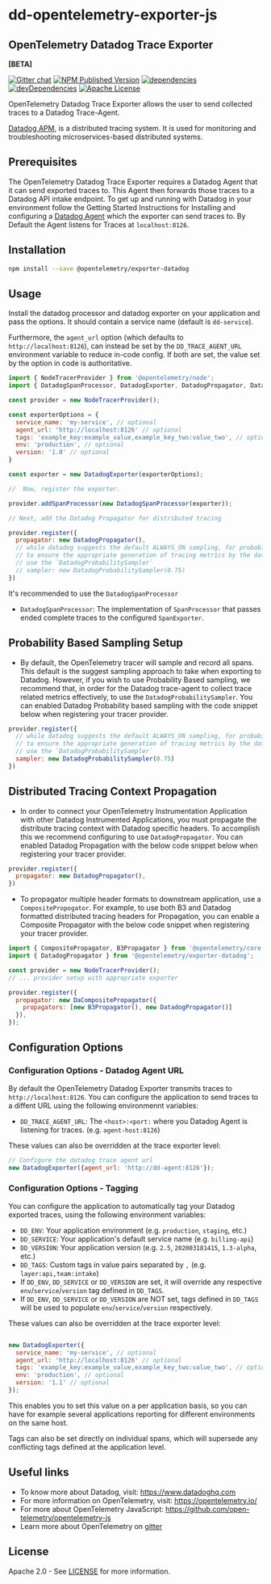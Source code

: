 # dd-opentelemetry-exporter-js

## OpenTelemetry Datadog Trace Exporter

**[BETA]**

[![Gitter chat][gitter-image]][gitter-url]
[![NPM Published Version][npm-img]][npm-url]
[![dependencies][dependencies-image]][dependencies-url]
[![devDependencies][devDependencies-image]][devDependencies-url]
[![Apache License][license-image]][license-image]

OpenTelemetry Datadog Trace Exporter allows the user to send collected traces to a Datadog Trace-Agent.

[Datadog APM](https://www.datadoghq.com), is a distributed tracing system. It is used for monitoring and troubleshooting microservices-based distributed systems.

## Prerequisites

The OpenTelemetry Datadog Trace Exporter requires a Datadog Agent that it can send exported traces to. This Agent then forwards those traces to a Datadog API intake endpoint. To get up and running with Datadog in your environment follow the Getting Started Instructions for Installing and configuring a [Datadog Agent](https://docs.datadoghq.com/tracing/#1-configure-the-datadog-agenthttps://docs.datadoghq.com/tracing/#1-configure-the-datadog-agent) which the exporter can send traces to. By Default the Agent listens for Traces at `localhost:8126`.

## Installation

```bash
npm install --save @opentelemetry/exporter-datadog
```

## Usage

Install the datadog processor and datadog exporter on your application and pass the options. It should contain a service name (default is `dd-service`).

Furthermore, the `agent_url` option (which defaults to `http://localhost:8126`), can instead be set by the
`DD_TRACE_AGENT_URL` environment variable to reduce in-code config. If both are
set, the value set by the option in code is authoritative.

```js
import { NodeTracerProvider } from '@opentelemetry/node';
import { DatadogSpanProcessor, DatadogExporter, DatadogPropagator, DatadogProbabilitySampler } from '@opentelemetry/exporter-datadog';

const provider = new NodeTracerProvider();

const exporterOptions = {
  service_name: 'my-service', // optional
  agent_url: 'http://localhost:8126' // optional
  tags: 'example_key:example_value,example_key_two:value_two', // optional
  env: 'production', // optional
  version: '1.0' // optional
}

const exporter = new DatadogExporter(exporterOptions);

//  Now, register the exporter.

provider.addSpanProcessor(new DatadogSpanProcessor(exporter));

// Next, add the Datadog Propagator for distributed tracing

provider.register({
  propagator: new DatadogPropagator(),
  // while datadog suggests the default ALWAYS_ON sampling, for probability sampling,
  // to ensure the appropriate generation of tracing metrics by the datadog-agent,
  // use the `DatadogProbabilitySampler`
  // sampler: new DatadogProbabilitySampler(0.75)  
})
```

It's recommended to use the `DatadogSpanProcessor`

- `DatadogSpanProcessor`: The implementation of `SpanProcessor` that passes ended complete traces to the configured `SpanExporter`.

## Probability Based Sampling Setup

- By default, the OpenTelemetry tracer will sample and record all spans. This default is the suggest sampling approach to take when exporting to Datadog. However, if you wish to use Probability Based sampling, we recommend that, in order for the Datadog trace-agent to collect trace related metrics effectively, to use the `DatadogProbabilitySampler`. You can enabled Datadog Probability based sampling with the  code snippet below when registering your tracer provider.

```js
provider.register({
  // while datadog suggests the default ALWAYS_ON sampling, for probability sampling,
  // to ensure the appropriate generation of tracing metrics by the datadog-agent,
  // use the `DatadogProbabilitySampler`
  sampler: new DatadogProbabilitySampler(0.75)  
})
```

## Distributed Tracing Context Propagation

- In order to connect your OpenTelemetry Instrumentation Application with other Datadog Instrumented Applications, you must propagate the distribute tracing context with Datadog specific headers. To accomplish this we recommend configuring to use `DatadogPropagator`. You can enabled Datadog Propagation with the below code snippet below when registering your tracer provider.

```js
provider.register({
  propagator: new DatadogPropagator(),
})
```

- To propagator multiple header formats to downstream application, use a `CompositePropogator`. For example, to use both B3 and Datadog formatted distributed tracing headers for Propagation, you can enable a Composite Propagator with the below code snippet when registering your tracer provider.

```js
import { CompositePropagator, B3Propagator } from '@opentelemetry/core';
import { DatadogPropagator } from '@opentelemetry/exporter-datadog';

const provider = new NodeTracerProvider();
// ... provider setup with appropriate exporter

provider.register({
  propagator: new DaCompositePropagator({
    propagators: [new B3Propagator(), new DatadogPropagator()]
  }),
});
```

## Configuration Options

### Configuration Options - Datadog Agent URL

By default the OpenTelemetry Datadog Exporter transmits traces to `http://localhost:8126`. You can configure the application to send traces to a diffent URL using the following environmennt variables:

- `DD_TRACE_AGENT_URL`: The `<host>:<port:` where you Datadog Agent is listening for traces. (e.g. `agent-host:8126`)

These values can also be overridden at the trace exporter level:

```js
// Configure the datadog trace agent url
new DatadogExporter({agent_url: 'http://dd-agent:8126'});
```

### Configuration Options - Tagging

You can configure the application to automatically tag your Datadog exported traces, using the following environment variables:

- `DD_ENV`: Your application environment (e.g. `production`, `staging`, etc.)
- `DD_SERVICE`: Your application's default service name (e.g. `billing-api`)
- `DD_VERSION`: Your application version (e.g. `2.5`, `202003181415`, `1.3-alpha`, etc.)
- `DD_TAGS`: Custom tags in value pairs separated by `,` (e.g. `layer:api,team:intake`)
- If `DD_ENV`, `DD_SERVICE` or `DD_VERSION` are set, it will override any respective `env`/`service`/`version` tag defined in `DD_TAGS`.
- If `DD_ENV`, `DD_SERVICE` or `DD_VERSION` are NOT set, tags defined in `DD_TAGS` will be used to populate `env`/`service`/`version` respectively.

These values can also be overridden at the trace exporter level:

```js

new DatadogExporter({
  service_name: 'my-service', // optional
  agent_url: 'http://localhost:8126' // optional
  tags: 'example_key:example_value,example_key_two:value_two', // optional
  env: 'production', // optional
  version: '1.1' // optional
});
```

This enables you to set this value on a per application basis, so you can have for example several applications reporting for different environments on the same host.

Tags can also be set directly on individual spans, which will supersede any conflicting tags defined at the application level.

## Useful links

- To know more about Datadog, visit: <https://www.datadoghq.com>
- For more information on OpenTelemetry, visit: <https://opentelemetry.io/>
- For more about OpenTelemetry JavaScript: <https://github.com/open-telemetry/opentelemetry-js>
- Learn more about OpenTelemetry on [gitter][gitter-url]

## License

Apache 2.0 - See [LICENSE][license-url] for more information.

[gitter-image]: https://badges.gitter.im/open-telemetry/opentelemetry-js.svg
[gitter-url]: https://gitter.im/open-telemetry/opentelemetry-node?utm_source=badge&utm_medium=badge&utm_campaign=pr-badge&utm_content=badge
[license-url]: https://github.com/DatadDog/dd-opentelemetry-exporter-js/blob/master/LICENSE
[license-image]: https://img.shields.io/badge/license-Apache_2.0-green.svg?style=flat
[dependencies-image]: https://david-dm.org/open-telemetry/opentelemetry-js/status.svg?path=packages/opentelemetry-exporter-datadog
[dependencies-url]: https://david-dm.org/open-telemetry/opentelemetry-js?path=packages%2Fopentelemetry-exporter-datadog
[devDependencies-image]: https://david-dm.org/open-telemetry/opentelemetry-js/dev-status.svg?path=packages/opentelemetry-exporter-datadog
[devDependencies-url]: https://david-dm.org/open-telemetry/opentelemetry-js?path=packages%2Fopentelemetry-exporter-datadog&type=dev
[npm-url]: https://www.npmjs.com/package/@opentelemetry/exporter-datadog
[npm-img]: https://badge.fury.io/js/%40opentelemetry%2Fexporter-datadog.svg
